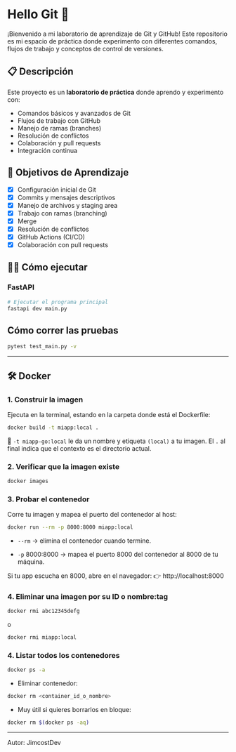 # Hello Git 🚀

¡Bienvenido a mi laboratorio de aprendizaje de Git y GitHub! Este repositorio es mi espacio de práctica donde experimento con diferentes comandos, flujos de trabajo y conceptos de control de versiones.

## 📋 Descripción

Este proyecto es un **laboratorio de práctica** donde aprendo y experimento con:
- Comandos básicos y avanzados de Git
- Flujos de trabajo con GitHub
- Manejo de ramas (branches)
- Resolución de conflictos
- Colaboración y pull requests
- Integración continua

## 🎯 Objetivos de Aprendizaje

- [x] Configuración inicial de Git
- [x] Commits y mensajes descriptivos
- [x] Manejo de archivos y staging area
- [x] Trabajo con ramas (branching)
- [x] Merge
- [x] Resolución de conflictos
- [x] GitHub Actions (CI/CD)
- [x] Colaboración con pull requests

## 🏃‍♂️ Cómo ejecutar

### FastAPI
```bash
# Ejecutar el programa principal
fastapi dev main.py
```

## Cómo correr las pruebas

```bash
pytest test_main.py -v
```

---
## 🛠️ Docker 

### 1. Construir la imagen
Ejecuta en la terminal, estando en la carpeta donde está el Dockerfile:
```bash
docker build -t miapp:local .
```

📌 `-t miapp-go:local` le da un nombre y etiqueta `(local)` a tu imagen.
El `.` al final indica que el contexto es el directorio actual. 

### 2. Verificar que la imagen existe
```bash
docker images
```

### 3. Probar el contenedor
Corre tu imagen y mapea el puerto del contenedor al host:
```bash
docker run --rm -p 8000:8000 miapp:local
```
* `--rm` → elimina el contenedor cuando termine.

* `-p` 8000:8000 → mapea el puerto 8000 del contenedor al 8000 de tu máquina.

Si tu app escucha en 8000, abre en el navegador:
👉 http://localhost:8000

### 4. Eliminar una imagen por su ID o nombre:tag
```bash
docker rmi abc12345defg
```
o
```bash
docker rmi miapp:local
```

### 4. Listar todos los contenedores
```bash
docker ps -a
```

* Eliminar contenedor:
```bash
docker rm <container_id_o_nombre>
```

* Muy útil si quieres borrarlos en bloque:
```bash
docker rm $(docker ps -aq)
```

---
Autor: JimcostDev

